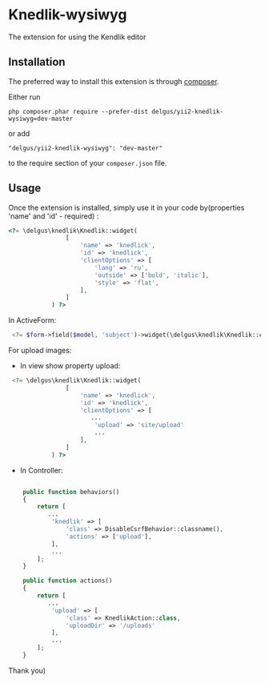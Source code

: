 Knedlik-wysiwyg
================
The extension for using  the Kendlik editor

Installation
------------

The preferred way to install this extension is through [composer](http://getcomposer.org/download/).

Either run

```
php composer.phar require --prefer-dist delgus/yii2-knedlik-wysiwyg=dev-master
```

or add

```
"delgus/yii2-knedlik-wysiwyg": "dev-master"
```

to the require section of your `composer.json` file.


Usage
-----

Once the extension is installed, simply use it in your code by(properties 'name' and 'id' - required)  :

```php
<?= \delgus\knedlik\Knedlik::widget(
                [
                    'name' => 'knedlick',
                    'id' => 'knedlick',
                    'clientOptions' => [
                        'lang' => 'ru',
                        'outside' => ['bold', 'italic'],
                        'style' => 'flat',
                    ],
                ]
            ) ?>
```
            
In ActiveForm:
```php
 <?= $form->field($model, 'subject')->widget(\delgus\knedlik\Knedlik::class,['id' => 'knedlick']) ?>
```

For upload images:
- In view show property upload:
```php
 <?= \delgus\knedlik\Knedlik::widget(
                [
                    'name' => 'knedlick',
                    'id' => 'knedlick',
                    'clientOptions' => [
                       ...
                        'upload' => 'site/upload'
                        ...
                    ],
                ]
            ) ?>
```
- In Controller:
```php

    public function behaviors()
    {
        return [
           ...
            'knedlik' => [
                'class' => DisableCsrfBehavior::classname(),
                'actions' => ['upload'],
            ],
            ...
        ];
    }

    public function actions()
    {
        return [
           ...
            'upload' => [
                'class' => KnedlikAction::class,
                'uploadDir' => '/uploads'
            ],
            ...
        ];
    }
```

Thank you)
